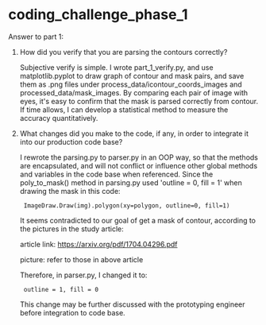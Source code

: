 # coding_challenge_phase_1

Answer to part 1:

1. How did you verify that you are parsing the contours correctly?
	
    Subjective verify is simple. I wrote part_1_verify.py, and use matplotlib.pyplot to draw graph of contour and mask pairs, and save them as .png files under process_data/icontour_coords_images and processed_data/mask_images.
    By comparing each pair of image with eyes, it's easy to confirm that the mask is parsed correctly from contour.
    If time allows, I can develop a statistical method to measure the accuracy quantitatively.
    
2. What changes did you make to the code, if any, in order to integrate it into our production code base? 
	
    I rewrote the parsing.py to parser.py in an OOP way, so that the methods are encapsulated, and will not conflict or influence other global methods and variables in the code base when referenced.
    Since the poly_to_mask() method in parsing.py used 'outline = 0, fill = 1' when drawing the mask in this code:
    
      	ImageDraw.Draw(img).polygon(xy=polygon, outline=0, fill=1)
      
    It seems contradicted to our goal of get a mask of contour, according to the pictures in the study article:
    
      article link: https://arxiv.org/pdf/1704.04296.pdf
      
      picture: refer to those in above article
      
		
	Therefore, in parser.py, I changed it to:
	
		outline = 1, fill = 0
		
	This change may be further discussed with the prototyping engineer before integration to code base.
		
